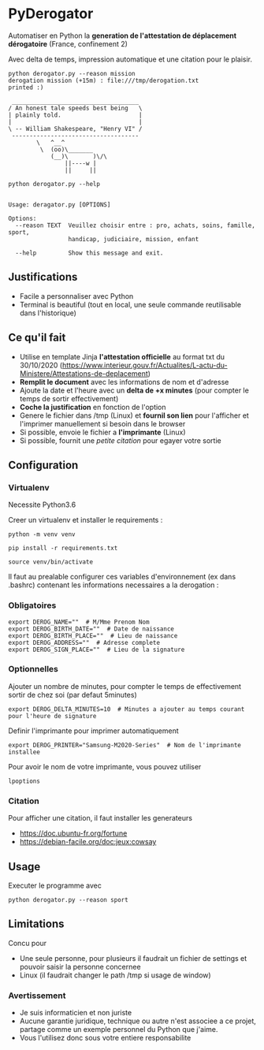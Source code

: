 # PyDerogator 


Automatiser en Python la **generation de l'attestation de déplacement dérogatoire** (France, confinement 2)

Avec delta de temps, impression automatique et une citation pour le plaisir.


```
python derogator.py --reason mission
derogation mission (+15m) : file:///tmp/derogation.txt
printed :)

 ____________________________________
/ An honest tale speeds best being   \
| plainly told.                      |
|                                    |
\ -- William Shakespeare, "Henry VI" /
 ------------------------------------
        \   ^__^
         \  (oo)\_______
            (__)\       )\/\
                ||----w |
                ||     ||

```



```
python derogator.py --help


Usage: deragator.py [OPTIONS]

Options:
  --reason TEXT  Veuillez choisir entre : pro, achats, soins, famille, sport,
                 handicap, judiciaire, mission, enfant

  --help         Show this message and exit.

```






## Justifications

- Facile a personnaliser avec Python
- Terminal is beautiful (tout en local, une seule commande reutilisable dans l'historique)


## Ce qu'il fait

- Utilise en template Jinja **l'attestation officielle** au format txt du 30/10/2020 (https://www.interieur.gouv.fr/Actualites/L-actu-du-Ministere/Attestations-de-deplacement)
- **Remplit le document** avec les informations de nom et d'adresse
- Ajoute la date et l'heure avec un **delta de +x minutes** (pour compter le temps de sortir effectivement)
- **Coche la justification** en fonction de l'option
- Genere le fichier dans /tmp (Linux) et **fournil son lien** pour l'afficher et l'imprimer manuellement si besoin dans le browser
- Si possible, envoie le fichier a **l'imprimante** (Linux)
- Si possible, fournit une *petite citation* pour egayer votre sortie




## Configuration


### Virtualenv


Necessite Python3.6

Creer un virtualenv et installer le requirements :
```
python -m venv venv

pip install -r requirements.txt

source venv/bin/activate
```

Il faut au prealable configurer ces variables d'environnement (ex dans .bashrc) contenant les informations necessaires a la derogation :

### Obligatoires

```
export DEROG_NAME=""  # M/Mme Prenom Nom
export DEROG_BIRTH_DATE=""  # Date de naissance
export DEROG_BIRTH_PLACE=""  # Lieu de naissance
export DEROG_ADDRESS=""  # Adresse complete
export DEROG_SIGN_PLACE=""  # Lieu de la signature
```

### Optionnelles

Ajouter un nombre de minutes, pour compter le temps de effectivement sortir de chez soi (par defaut 5minutes)

```
export DEROG_DELTA_MINUTES=10  # Minutes a ajouter au temps courant pour l'heure de signature
```

Definir l'imprimante pour imprimer automatiquement

```
export DEROG_PRINTER="Samsung-M2020-Series"  # Nom de l'imprimante installee
```

Pour avoir le nom de votre imprimante, vous pouvez utiliser
```
lpoptions
```


### Citation

Pour afficher une citation, il faut installer les generateurs
- https://doc.ubuntu-fr.org/fortune 
- https://debian-facile.org/doc:jeux:cowsay


## Usage

Executer le programme avec
```
python derogator.py --reason sport

```

## Limitations

Concu pour
- Une seule personne, pour plusieurs il faudrait un fichier de settings et pouvoir saisir la personne concernee
- Linux (il faudrait changer le path /tmp si usage de window)


### Avertissement

- Je suis informaticien et non juriste
- Aucune garantie juridique, technique ou autre n'est associee a ce projet, partage comme un exemple personnel du Python que j'aime.
- Vous l'utilisez donc sous votre entiere responsabilite 
